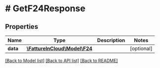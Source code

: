 # # GetF24Response

## Properties

Name | Type | Description | Notes
------------ | ------------- | ------------- | -------------
**data** | [**\FattureInCloud\Model\F24**](F24.md) |  | [optional]

[[Back to Model list]](../../README.md#models) [[Back to API list]](../../README.md#endpoints) [[Back to README]](../../README.md)
